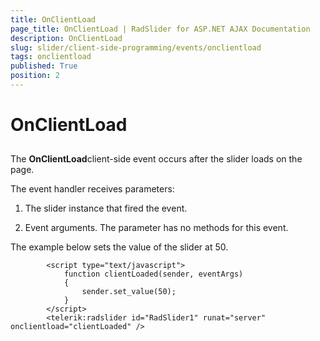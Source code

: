 ```yaml
---
title: OnClientLoad
page_title: OnClientLoad | RadSlider for ASP.NET AJAX Documentation
description: OnClientLoad
slug: slider/client-side-programming/events/onclientload
tags: onclientload
published: True
position: 2
---
```


# OnClientLoad



## 

The **OnClientLoad**client-side event occurs after the slider loads on the page.

The event handler receives parameters:

1. The slider instance that fired the event.

1. Event arguments. The parameter has no methods for this event.

The example below sets the value of the slider at 50.

````ASPNET
	    <script type="text/javascript">
	        function clientLoaded(sender, eventArgs)
	        {
	            sender.set_value(50);
	        }
	    </script>
	    <telerik:radslider id="RadSlider1" runat="server" onclientload="clientLoaded" />
````



